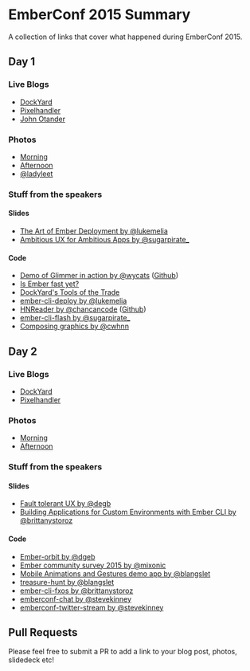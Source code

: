 # EmberConf 2015 Summary

A collection of links that cover what happened during EmberConf 2015.

## Day 1

### Live Blogs
- [DockYard](http://reefpoints.dockyard.com/2015/03/03/ember-conf.html)
- [Pixelhandler](http://pixelhandler.com/posts/emberconf-2015-day-1)
- [John Otander](http://johnotander.com/emberconf2015-notes/)

### Photos
- [Morning](http://viewer.cloudhdr.com/galleries/30fb94f4-c1d4-11e4-a2bc-4a1a5c3c150e/gallery-members)
- [Afternoon](http://viewer.cloudhdr.com/galleries/f6550716-c1f3-11e4-8182-4a1a5c3c150e/gallery-members)
- [@ladyleet](https://www.dropbox.com/sh/x73xg5jffuvyosm/AADDWXcLZSdfOsxA266jZFXua?dl=0)

### Stuff from the speakers

#### Slides
- [The Art of Ember Deployment by @lukemelia](https://speakerdeck.com/lukemelia/the-art-of-ember-app-deployment)
- [Ambitious UX for Ambitious Apps by @sugarpirate_](https://speakerdeck.com/poteto/emberconf-2015-ambitious-ux-for-ambitious-apps)

#### Code
- [Demo of Glimmer in action by @wycats](https://dbmonster.firebaseapp.com/) ([Github](https://github.com/emberjs/ember.js/pull/10501))
- [Is Ember fast yet?](https://is-ember-fast-yet.firebaseapp.com/)
- [DockYard's Tools of the Trade](http://toolsofthetrade.dockyard.com/)
- [ember-cli-deploy by @lukemelia](https://github.com/ember-cli/ember-cli-deploy)
- [HNReader by @chancancode](chancancode.github.io/hn-reader) ([Github](https://github.com/chancancode/hn-reader))
- [ember-cli-flash by @sugarpirate_](https://github.com/poteto/ember-cli-flash)
- [Composing graphics by @cwhnn](https://github.com/chnn/composing-graphics)

## Day 2

### Live Blogs
- [DockYard](http://reefpoints.dockyard.com/2015/03/04/ember-conf.html)
- [Pixelhandler](http://pixelhandler.com/posts/emberconf-2015-day-2)

### Photos
- [Morning](http://viewer.cloudhdr.com/galleries/d4871a76-c297-11e4-8ed8-42a038609133/gallery-members)
- [Afternoon](http://viewer.cloudhdr.com/galleries/e10f78c4-c2bf-11e4-b10d-42a038609133/gallery-members)

### Stuff from the speakers

#### Slides
- [Fault tolerant UX by @degb](https://t.co/4Uw2TAgVFX)
- [Building Applications for Custom Environments with Ember CLI by @brittanystoroz](http://brittanystoroz.github.io/presentations/embercli-fxos/)

#### Code
- [Ember-orbit by @dgeb](https://github.com/orbitjs/ember-orbit)
- [Ember community survey 2015 by @mixonic](http://www.201-created.com/ember-community-survey-2015)
- [Mobile Animations and Gestures demo app by @blangslet](https://github.com/blangslet/ember.js-mobile-animations-gestures)
- [treasure-hunt by @blangslet](https://github.com/blangslet/treasure-hunt)
- [ember-cli-fxos by @brittanystoroz](https://github.com/mozilla/ember-cli-fxos)
- [emberconf-chat by @stevekinney](https://github.com/stevekinney/emberconf-chat)
- [emberconf-twitter-stream by @stevekinney](https://github.com/stevekinney/emberconf-twitter-stream)

## Pull Requests
Please feel free to submit a PR to add a link to your blog post, photos, slidedeck etc!
